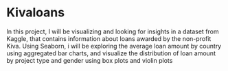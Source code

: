 # Kivaloans
In this project, I will be visualizing and looking for insights in a dataset from Kaggle,
that contains information about loans awarded by the non-profit Kiva.
Using Seaborn, i will be exploring the average loan amount by country using aggregated bar charts,
and visualize the distribution of loan amount by project type and gender using box plots and violin plots
